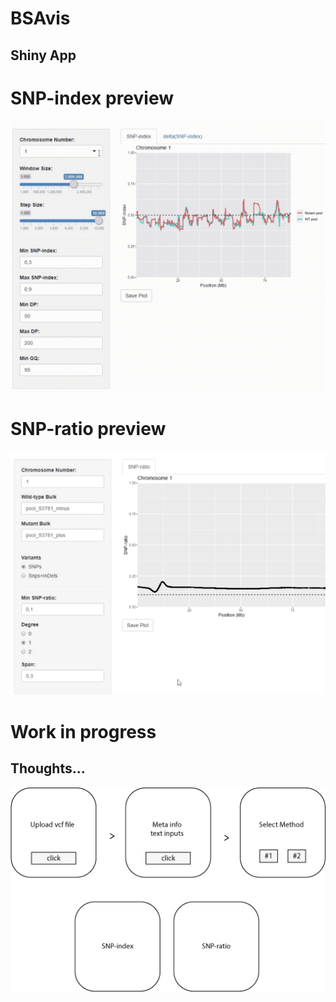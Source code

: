 # BSAvis
## Shiny App

# SNP-index preview
![Workflow](3.png)


# SNP-ratio preview
![Workflow](ratio1.png)


# Work in progress
## Thoughts...
![Workflow](prova.png)
